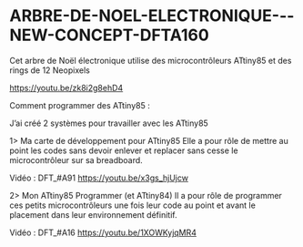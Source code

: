 # ARBRE-DE-NOEL-ELECTRONIQUE---NEW-CONCEPT-DFTA160

Cet arbre de Noël électronique utilise des microcontrôleurs ATtiny85 et des rings de 12 Neopixels

https://youtu.be/zk8i2g8ehD4

Comment programmer des ATtiny85 :

J’ai créé 2 systèmes pour travailler avec les ATtiny85

1>	Ma carte de développement pour ATtiny85
Elle a pour rôle de mettre au point les codes sans devoir enlever et replacer sans cesse le microcontrôleur sur sa breadboard.

Vidéo : DFT_#A91 https://youtu.be/x3gs_hjUjcw

2>	Mon ATtiny85 Programmer (et ATtiny84)
Il a pour rôle de programmer ces petits microcontrôleurs une fois leur code au point et avant le placement dans leur environnement définitif. 

Vidéo : DFT_#A16 https://youtu.be/1XOWKyjqMR4



